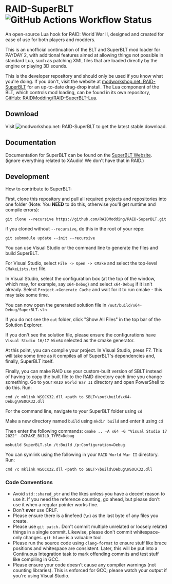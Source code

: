 # RAID-SuperBLT ![GitHub Actions Workflow Status](https://img.shields.io/github/actions/workflow/status/RAIDModding/RAID-SuperBLT/create_build.yml)

An open-source Lua hook for RAID: World War II, designed and created for ease of use for both players and modders.

This is an unofficial continuation of the BLT and SuperBLT mod loader for PAYDAY 2, with additional features aimed at allowing things
not possible in standard Lua, such as patching XML files that are loaded directly by the engine or playing
3D sounds.

This is the developer repository and should only be used if you know what you're doing. If you don't, visit the website at [modworkshop.net: RAID-SuperBLT](https://modworkshop.net/mod/49744) for an up-to-date drag-drop install.
The Lua component of the BLT, which controls mod loading, can be found in its own repository, [GitHub: RAIDModding/RAID-SuperBLT-Lua](https://github.com/RAIDModding/RAID-SuperBLT-Lua).

## Download
Visit ![modworkshop.net: RAID-SuperBLT](https://modworkshop.net/mod/49744) to get the latest stable download. 

## Documentation

Documentation for SuperBLT can be found on the [SuperBLT Website](https://superblt.znix.xyz). (ignore everything related to XAudio! We don't have that in RAID.)

## Development

How to contribute to SuperBLT:

First, clone this repository and pull all required projects and repositories into one folder (Note: You **NEED** to do this, otherwise you'll get runtime and compile errors):

```
git clone --recursive https://github.com/RAIDModding/RAID-SuperBLT.git
```

if you cloned without `--recursive`, do this in the root of your repo:
```
git submodule update --init --recursive
```

You can use Visual Studio or the command line to generate the files and build SuperBLT.

For Visual Studio, select `File -> Open -> CMake` and select the top-level
`CMakeLists.txt` file.

In Visual Studio, select the configuration box (at the top of the window, which may, for
example, say `x64-Debug`) and select `x64-Debug` if it isn't already.
Select `Project->Generate Cache` and wait for it to run cmake - this may take some time.

You can now open the generated solution file in `/out/build/x64-Debug/SuperBLT.sln`

If you do not see the `out` folder, click "Show All Files" in the top bar of the Solution Explorer.

If you don't see the solution file, please ensure the configurations have `Visual Studio 16/17 Win64` selected as the cmake generator.

At this point, you can compile your project. In Visual Studio, press F7.
This will take some time as it compiles all of SuperBLT's dependencies and, finally, SuperBLT itself.

Finally, you can make RAID use your custom-built version of SBLT instead of having to copy the built
file to the RAID directory each time you change something.
Go to your `RAID World War II` directory and open PowerShell to do this. Run:

```
cmd /c mklink WSOCK32.dll <path to SBLT>\out\build\x64-Debug\WSOCK32.dll
```

For the command line, navigate to your SuperBLT folder using `cd`

Make a new directory named `build` using `mkdir build` and enter it using `cd`

Then enter the following commands:
`cmake .. -A x64 -G "Visual Studio 17 2022" -DCMAKE_BUILD_TYPE=Debug`

`msbuild SuperBLT.sln /t:Build /p:Configuration=Debug`

You can symlink using the following in your `RAID World War II` directory. Run:

```
cmd /c mklink WSOCK32.dll <path to SBLT>\build\Debug\WSOCK32.dll
```

### Code Conventions
- Avoid `std::shared_ptr` and the likes unless you have a decent reason to use it. If you
need the reference counting, go ahead, but please don't use it when a regular pointer works fine.
- Don't **ever** use CRLF.
- Please ensure there is a linefeed (`\n`) as the last byte of any files you create.
- Please use `git patch.` Don't commit multiple unrelated or loosely related things in a
single commit. Likewise, please don't commit whitespace-only changes. `git blame` is a valuable
tool.
- Please run the source code using `clang-format` to ensure stuff like brace positions and whitespace
are consistent. Later, this will be put into a Continuous Integration task to mark offending
commits and test stuff like compiling in GCC.
- Please ensure your code doesn't cause any compiler warnings (not counting libraries). This is
enforced for GCC; please watch your output if you're using Visual Studio.

